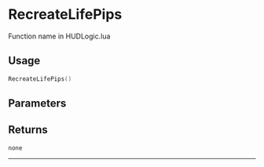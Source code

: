 # RecreateLifePips
Function name in HUDLogic.lua
## Usage
```lua
RecreateLifePips()
```
## Parameters

## Returns
`none`

---